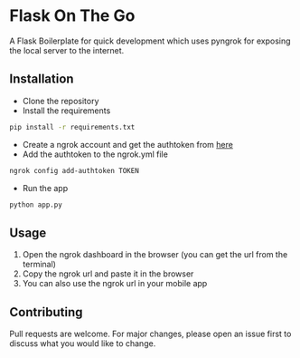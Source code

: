 # Flask On The Go
A Flask Boilerplate for quick development which uses pyngrok for exposing the local server to the internet.

## Installation
- Clone the repository
- Install the requirements
```bash
pip install -r requirements.txt
```
- Create a ngrok account and get the authtoken from [here](https://dashboard.ngrok.com/get-started/your-authtoken)
- Add the authtoken to the ngrok.yml file
```bash
ngrok config add-authtoken TOKEN
```

- Run the app
```bash
python app.py
```

## Usage
1. Open the ngrok dashboard in the browser (you can get the url from the terminal)
2. Copy the ngrok url and paste it in the browser
3. You can also use the ngrok url in your mobile app

## Contributing
Pull requests are welcome. For major changes, please open an issue first to discuss what you would like to change.
